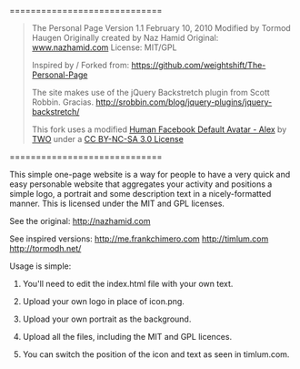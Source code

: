 =============================

> The Personal Page
> Version 1.1
> February 10, 2010
> Modified by Tormod Haugen
> Originally created by Naz Hamid
> Original: www.nazhamid.com
> License: MIT/GPL
> 
> Inspired by / Forked from: https://github.com/weightshift/The-Personal-Page
> 
> The site makes use of the jQuery Backstretch plugin 
> from Scott Robbin. Gracias.
> http://srobbin.com/blog/jquery-plugins/jquery-backstretch/
>
> This fork uses a modified [Human Facebook Default Avatar - Alex](http://www.behance.net/gallery/Human-Facebook-Default-Avatar/614675) by [TWO](http://www.behance.net/helloiamtwo) under a [CC BY-NC-SA 3.0 License](http://creativecommons.org/licenses/by-nc-sa/3.0/)

=============================

This simple one-page website is a way for people to have a very quick and easy personable website that aggregates your activity and positions a simple logo, a portrait and some description text in a nicely-formatted manner. This is licensed under the MIT and GPL licenses. 

See the original: http://nazhamid.com

See inspired versions:
http://me.frankchimero.com
http://timlum.com
http://tormodh.net/

Usage is simple:

1) You'll need to edit the index.html file with your own text.

2) Upload your own logo in place of icon.png. 

3) Upload your own portrait as the background.

4) Upload all the files, including the MIT and GPL licences. 

5) You can switch the position of the icon and text as seen in timlum.com. 



